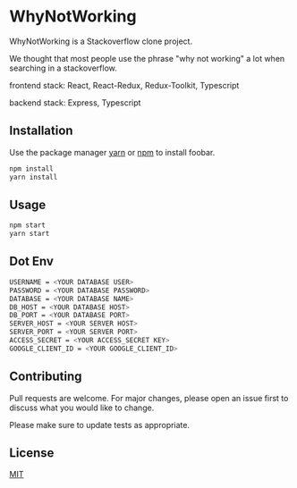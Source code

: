 # WhyNotWorking

WhyNotWorking is a Stackoverflow clone project.

We thought that most people use the phrase "why not working" a lot when searching in a stackoverflow.

frontend stack: React, React-Redux, Redux-Toolkit, Typescript

backend stack: Express, Typescript

## Installation

Use the package manager [yarn](https://yarnpkg.com/) or [npm](https://www.npmjs.com/) to install foobar.

```bash
npm install
yarn install
```

## Usage

```bash
npm start
yarn start
```

## Dot Env

```bash
USERNAME = <YOUR DATABASE USER>
PASSWORD = <YOUR DATABASE PASSWORD>
DATABASE = <YOUR DATABASE NAME>
DB_HOST = <YOUR DATABASE HOST>
DB_PORT = <YOUR DATABASE PORT>
SERVER_HOST = <YOUR SERVER HOST>
SERVER_PORT = <YOUR SERVER PORT>
ACCESS_SECRET = <YOUR ACCESS_SECRET KEY>
GOOGLE_CLIENT_ID = <YOUR GOOGLE_CLIENT_ID>
```

## Contributing
Pull requests are welcome. For major changes, please open an issue first to discuss what you would like to change.

Please make sure to update tests as appropriate.

## License
[MIT](https://choosealicense.com/licenses/mit/)
